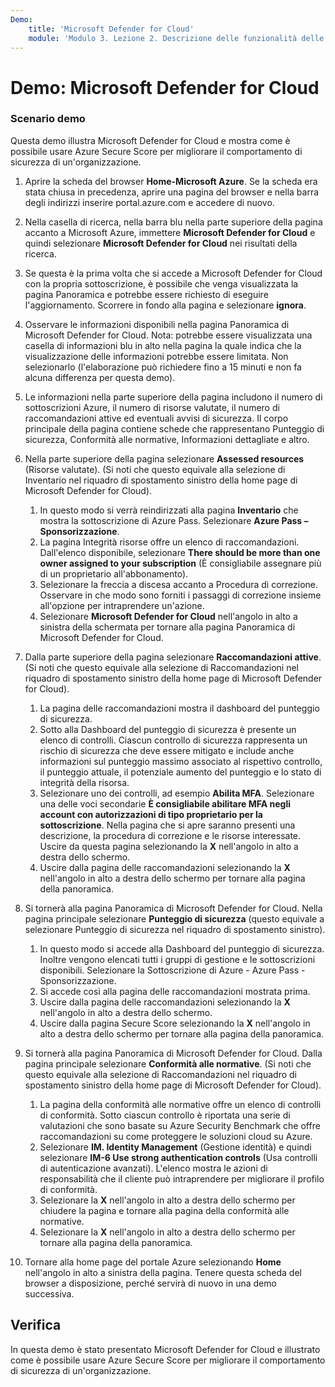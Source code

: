 ```yaml
---
Demo:
    title: 'Microsoft Defender for Cloud'
    module: 'Modulo 3. Lezione 2. Descrizione delle funzionalità delle soluzioni di sicurezza Microsoft: descrizione delle funzionalità di gestione della sicurezza di Azure'
---
```


# Demo: Microsoft Defender for Cloud

### Scenario demo

Questa demo illustra Microsoft Defender for Cloud e mostra come è possibile usare Azure Secure Score per migliorare il comportamento di sicurezza di un'organizzazione.

1. Aprire la scheda del browser **Home-Microsoft Azure**.  Se la scheda era stata chiusa in precedenza, aprire una pagina del browser e nella barra degli indirizzi inserire portal.azure.com e accedere di nuovo.

1. Nella casella di ricerca, nella barra blu nella parte superiore della pagina accanto a Microsoft Azure, immettere **Microsoft Defender for Cloud** e quindi selezionare **Microsoft Defender for Cloud** nei risultati della ricerca.

1. Se questa è la prima volta che si accede a Microsoft Defender for Cloud con la propria sottoscrizione, è possibile che venga visualizzata la pagina Panoramica e potrebbe essere richiesto di eseguire l'aggiornamento.  Scorrere in fondo alla pagina e selezionare **ignora**.

1. Osservare le informazioni disponibili nella pagina Panoramica di Microsoft Defender for Cloud.  Nota: potrebbe essere visualizzata una casella di informazioni blu in alto nella pagina la quale indica che la visualizzazione delle informazioni potrebbe essere limitata.  Non selezionarlo (l'elaborazione può richiedere fino a 15 minuti e non fa alcuna differenza per questa demo).

1. Le informazioni nella parte superiore della pagina includono il numero di sottoscrizioni Azure, il numero di risorse valutate, il numero di raccomandazioni attive ed eventuali avvisi di sicurezza.  Il corpo principale della pagina contiene schede che rappresentano Punteggio di sicurezza, Conformità alle normative, Informazioni dettagliate e altro.  

1. Nella parte superiore della pagina selezionare **Assessed resources** (Risorse valutate).  (Si noti che questo equivale alla selezione di Inventario nel riquadro di spostamento sinistro della home page di Microsoft Defender for Cloud).
    1. In questo modo si verrà reindirizzati alla pagina **Inventario** che mostra la sottoscrizione di Azure Pass.  Selezionare **Azure Pass – Sponsorizzazione**.
    1. La pagina Integrità risorse offre un elenco di raccomandazioni.  Dall'elenco disponibile, selezionare **There should be more than one owner assigned to your subscription** (È consigliabile assegnare più di un proprietario all'abbonamento).
    1. Selezionare la freccia a discesa accanto a Procedura di correzione. Osservare in che modo sono forniti i passaggi di correzione insieme all'opzione per intraprendere un'azione.  
    1. Selezionare **Microsoft Defender for Cloud** nell'angolo in alto a sinistra della schermata per tornare alla pagina Panoramica di Microsoft Defender for Cloud.

1. Dalla parte superiore della pagina selezionare **Raccomandazioni attive**.  (Si noti che questo equivale alla selezione di Raccomandazioni nel riquadro di spostamento sinistro della home page di Microsoft Defender for Cloud).
    1. La pagina delle raccomandazioni mostra il dashboard del punteggio di sicurezza.
    1. Sotto alla Dashboard del punteggio di sicurezza è presente un elenco di controlli. Ciascun controllo di sicurezza rappresenta un rischio di sicurezza che deve essere mitigato e include anche informazioni sul punteggio massimo associato al rispettivo controllo, il punteggio attuale, il potenziale aumento del punteggio e lo stato di integrità della risorsa.  
    1. Selezionare uno dei controlli, ad esempio **Abilita MFA**.  Selezionare una delle voci secondarie **È consigliabile abilitare MFA negli account con autorizzazioni di tipo proprietario per la sottoscrizione**.  Nella pagina che si apre saranno presenti una descrizione, la procedura di correzione e le risorse interessate. Uscire da questa pagina selezionando la **X** nell'angolo in alto a destra dello schermo.
    1. Uscire dalla pagina delle raccomandazioni selezionando la **X** nell'angolo in alto a destra dello schermo per tornare alla pagina della panoramica.

1. Si tornerà alla pagina Panoramica di Microsoft Defender for Cloud.  Nella pagina principale selezionare **Punteggio di sicurezza** (questo equivale a selezionare Punteggio di sicurezza nel riquadro di spostamento sinistro).
    1. In questo modo si accede alla Dashboard del punteggio di sicurezza.  Inoltre vengono elencati tutti i gruppi di gestione e le sottoscrizioni disponibili.  Selezionare la Sottoscrizione di Azure - Azure Pass - Sponsorizzazione.
    1. Si accede così alla pagina delle raccomandazioni mostrata prima.
    1. Uscire dalla pagina delle raccomandazioni selezionando la **X** nell'angolo in alto a destra dello schermo.
    1. Uscire dalla pagina Secure Score selezionando la **X** nell'angolo in alto a destra dello schermo per tornare alla pagina della panoramica.

1. Si tornerà alla pagina Panoramica di Microsoft Defender for Cloud.  Dalla pagina principale selezionare **Conformità alle normative**. (Si noti che questo equivale alla selezione di Raccomandazioni nel riquadro di spostamento sinistro della home page di Microsoft Defender for Cloud).
    1. La pagina della conformità alle normative offre un elenco di controlli di conformità.  Sotto ciascun controllo è riportata una serie di valutazioni che sono basate su Azure Security Benchmark che offre raccomandazioni su come proteggere le soluzioni cloud su Azure.
    1. Selezionare **IM. Identity Management** (Gestione identità) e quindi selezionare **IM-6 Use strong authentication controls** (Usa controlli di autenticazione avanzati).  L'elenco mostra le azioni di responsabilità che il cliente può intraprendere per migliorare il profilo di conformità.
    1. Selezionare la **X** nell'angolo in alto a destra dello schermo per chiudere la pagina e tornare alla pagina della conformità alle normative.
    1. Selezionare la **X** nell'angolo in alto a destra dello schermo per tornare alla pagina della panoramica.

1. Tornare alla home page del portale Azure selezionando **Home** nell'angolo in alto a sinistra della pagina.  Tenere questa scheda del browser a disposizione, perché servirà di nuovo in una demo successiva.

## Verifica

In questa demo è stato presentato Microsoft Defender for Cloud e illustrato come è possibile usare Azure Secure Score per migliorare il comportamento di sicurezza di un'organizzazione.

